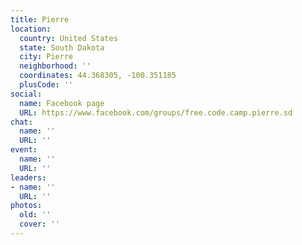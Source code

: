 ```yaml
---
title: Pierre
location:
  country: United States
  state: South Dakota
  city: Pierre
  neighborhood: ''
  coordinates: 44.368305, -100.351185
  plusCode: ''
social:
  name: Facebook page
  URL: https://www.facebook.com/groups/free.code.camp.pierre.sd
chat:
  name: ''
  URL: ''
event:
  name: ''
  URL: ''
leaders:
- name: ''
  URL: ''
photos:
  old: ''
  cover: ''
---
```

